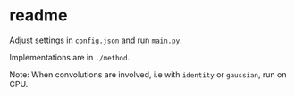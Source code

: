# readme
Adjust settings in `config.json` and run `main.py`. 

Implementations are in `./method`.

Note: When convolutions are involved, i.e with `identity` or `gaussian`, run on CPU.
